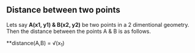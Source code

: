 
## Distance between two points
Lets say **A(x1, y1) & B(x2, y2)** be two points in a 2 dimentional geometry. Then the distance between the points A & B is as follows.


**distance(A,B) = √(x<sub>1</sub>)